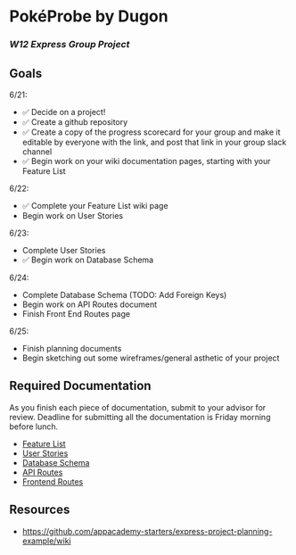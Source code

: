 # PokéProbe by Dugon
### _W12 Express Group Project_

## Goals
6/21:
- ✅  Decide on a project! 
- ✅  Create a github repository 
- ✅  Create a copy of the progress scorecard for your group and make it editable by everyone with the link, and post that link in your group slack channel 
- ✅  Begin work on your wiki documentation pages, starting with your Feature List

6/22:
- ✅  Complete your Feature List wiki page
- Begin work on User Stories

6/23:
- Complete User Stories
- ✅  Begin work on Database Schema

6/24:
- Complete Database Schema (TODO: Add Foreign Keys)
- Begin work on API Routes document
- Finish Front End Routes page

6/25: 
- Finish planning documents
- Begin sketching out some wireframes/general asthetic of your project

## Required Documentation
As you finish each piece of documentation, submit to your advisor for review. Deadline for submitting all the documentation is Friday morning before lunch.
- [Feature List](https://open.appacademy.io/learn/js-py---apr-2021-cohort-1-online/week-12-apr-2021-cohort-1-online/feature-list)
- [User Stories](https://open.appacademy.io/learn/js-py---apr-2021-cohort-1-online/week-12-apr-2021-cohort-1-online/user-stories)
- [Database Schema](https://open.appacademy.io/learn/js-py---apr-2021-cohort-1-online/week-12-apr-2021-cohort-1-online/database-schema)
- [API Routes](https://open.appacademy.io/learn/js-py---apr-2021-cohort-1-online/week-12-apr-2021-cohort-1-online/api-documentation)
- [Frontend Routes](https://open.appacademy.io/learn/js-py---apr-2021-cohort-1-online/week-12-apr-2021-cohort-1-online/frontend-routes)

## Resources
- https://github.com/appacademy-starters/express-project-planning-example/wiki
